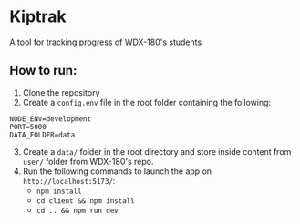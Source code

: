 # Kiptrak

A tool for tracking progress of WDX-180's students

## How to run:

1. Clone the repository
2. Create a `config.env` file in the root folder containing the following:

```env
NODE_ENV=development
PORT=5000
DATA_FOLDER=data
```

3. Create a `data/` folder in the root directory and store inside content from `user/` folder from WDX-180's repo.
4. Run the following commands to launch the app on `http://localhost:5173/`:
   - `npm install`
   - `cd client && npm install`
   - `cd .. && npm run dev`

